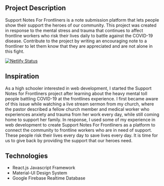 ## Project Description 

Support Notes For Frontliners is a note submission platform that lets people show their support the heroes of our community. This project was created in response to the mental stress and trauma that continues to affect frontline workers who risk their lives daily to battle against the COVID-19 disease. Contribute to the project by writing an encouraging note to a frontliner to let them know that they are appreciated and are not alone in this fight.

[![Netlify Status](https://api.netlify.com/api/v1/badges/37f2ae72-4a4e-4fc7-bf88-963aaadd378e/deploy-status)](https://app.netlify.com/sites/notesforfrontliners/deploys)

## Inspiration 
As a high schooler interested in web development, I started the Support Notes for Frontliners project after learning about the heavy mental toll people battling COVID-19 at the frontlines experience. I first became aware of this issue while watching a live stream sermon from my church, where the pastor described a fellow church member and medical worker who experiences anxiety and trauma from her work every day, while still coming home to support her family. In response, I used some of my experience in web development to create Support Notes For Frontliners as a platform to connect the community to frontline workers who are in need of support. These people risk their lives every day to save lives every day. It is time for us to give back by providing the support that our heroes need.

## Technologies
* React.js Javascript Framework
* Material-UI Design System
* Google Firebase Realtime Database
